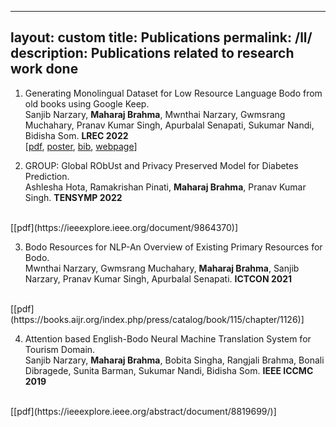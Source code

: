 <!-- ---
layout: archive
title: "Logic Locking"
permalink: /ll/
author_profile: true
--- -->

---
layout: custom
title: Publications
permalink: /ll/
description: Publications related to research work done
---

1. Generating Monolingual Dataset for Low Resource Language Bodo from old books using Google Keep. <br>
Sanjib Narzary, **Maharaj Brahma**, Mwnthai Narzary, Gwmsrang Muchahary, Pranav Kumar Singh, Apurbalal Senapati, Sukumar Nandi, Bidisha Som. **LREC 2022** <br>
[[pdf](http://www.lrec-conf.org/proceedings/lrec2022/pdf/2022.lrec-1.705.pdf),  [poster](http://www.lrec-conf.org/proceedings/lrec2022/media/posters/757.pdf), [bib](http://www.lrec-conf.org/proceedings/lrec2022/bib/2022.lrec-1.705.bib), [webpage](https://aclanthology.org/2022.lrec-1.705/)]

2. GROUP: Global RObUst and Privacy Preserved Model for Diabetes Prediction. <br>
Ashlesha Hota, Ramakrishan Pinati, **Maharaj Brahma**, Pranav Kumar Singh. **TENSYMP 2022**
<br>
[[pdf](https://ieeexplore.ieee.org/document/9864370)]

3. Bodo Resources for NLP-An Overview of Existing Primary Resources for Bodo. <br>
Mwnthai Narzary, Gwmsrang Muchahary, **Maharaj Brahma**, Sanjib Narzary, Pranav Kumar Singh, Apurbalal Senapati. **ICTCON 2021**
<br>
[[pdf](https://books.aijr.org/index.php/press/catalog/book/115/chapter/1126)]

4. Attention based English-Bodo Neural Machine Translation System for Tourism Domain. <br>
Sanjib Narzary, **Maharaj Brahma**, Bobita Singha, Rangjali Brahma, Bonali Dibragede, Sunita Barman, Sukumar Nandi, Bidisha Som. **IEEE ICCMC 2019**
<br>
[[pdf](https://ieeexplore.ieee.org/abstract/document/8819699/)]